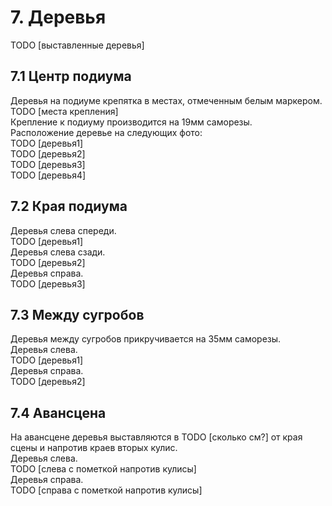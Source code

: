 # 7. Деревья
TODO [выставленные деревья]
## 7.1 Центр подиума
Деревья на подиуме крепятка в местах, отмеченным белым маркером.\
TODO [места крепления]\
Крепление к подиуму производится на 19мм саморезы.\
Расположение деревье на следующих фото:\
TODO [деревья1]\
TODO [деревья2]\
TODO [деревья3]\
TODO [деревья4]
## 7.2 Края подиума
Деревья слева спереди.\
TODO [деревья1]\
Деревья слева сзади.\
TODO [деревья2]\
Деревья справа.\
TODO [деревья3]
## 7.3 Между сугробов
Деревья между сугробов прикручивается на 35мм саморезы.\
Деревья слева.\
TODO [деревья1]\
Деревья справа.\
TODO [деревья2]
## 7.4 Авансцена
На авансцене деревья выставляются в TODO [сколько см?] от края сцены и напротив краев вторых кулис.\
Деревья слева.\
TODO [слева с пометкой напротив кулисы]\
Деревья справа.\
TODO [справа с пометкой напротив кулисы]